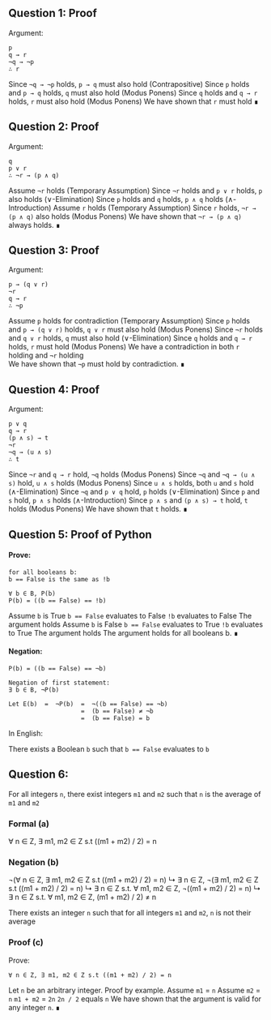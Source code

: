 ## Question 1: Proof
Argument:
```
p
q → r
¬q → ¬p
∴ r
```

Since `¬q → ¬p` holds, `p → q` must also hold                                               (Contrapositive)
Since `p` holds and `p → q` holds, `q` must also hold                                    (Modus Ponens)
Since `q` holds and `q → r` holds, `r` must also hold                                    (Modus Ponens)
We have shown that `r` must hold ∎

## Question 2: Proof
Argument:
```
q
p ∨ r
∴ ¬r → (p ∧ q)
```

Assume `¬r` holds                                                                                               (Temporary Assumption)
	Since `¬r` holds and `p ∨ r` holds, `p` also holds                                  (∨-Elimination)
	Since `p` holds and `q` holds, `p ∧ q` holds                                            (∧-Introduction)
Assume `r` holds                                                                                                 (Temporary Assumption)
	Since `r` holds, `¬r → (p ∧ q)` also holds                                            (Modus Ponens)
We have shown that `¬r → (p ∧ q)` always holds. ∎

## Question 3: Proof
Argument:
```
p → (q ∨ r)
¬r
q → r
∴ ¬p
```

Assume `p` holds for contradiction                                                                 (Temporary Assumption)
	Since `p` holds and `p → (q ∨ r)` holds, `q ∨ r` must also hold     (Modus Ponens)
	Since `¬r` holds and `q ∨ r` holds, `q` must also hold                        (∨-Elimination)
	Since `q` holds and `q → r` holds, `r` must hold                                   (Modus Ponens)
	We have a contradiction in both `r` holding and `¬r` holding             
We have shown that `¬p` must hold by contradiction. ∎

## Question 4: Proof
Argument:
```
p ∨ q
q → r
(p ∧ s) → t
¬r
¬q → (u ∧ s)
∴ t
```

Since `¬r` and `q → r` hold, `¬q` holds                                                             (Modus Ponens)
Since `¬q` and `¬q → (u ∧ s)` hold, `u ∧ s` holds                                        (Modus Ponens)
Since `u ∧ s` holds, both `u` and `s` hold                                                        (∧-Elimination)
Since `¬q` and `p ∨ q` hold, `p` holds                                                               (∨-Elimination)
Since `p` and `s` hold, `p ∧ s` holds                                                                 (∧-Introduction)
Since `p ∧ s` and `(p ∧ s) → t` hold, `t` holds                                           (Modus Ponens)
We have shown that `t` holds. ∎

## Question 5: Proof of Python
#### Prove:
```
for all booleans b:
b == False is the same as !b

∀ b ∈ B, P(b)
P(b) = ((b == False) == !b)
```

Assume `b` is True
	`b == False` evaluates to False
	`!b` evaluates to False
	 The argument holds
Assume `b` is False
	`b == False` evaluates to True
	`!b` evaluates to True
	The argument holds
The argument holds for all booleans b. ∎


#### Negation:
```
P(b) = ((b == False) == ¬b)

Negation of first statement:
∃ b ∈ B, ¬P(b)

Let E(b)  =  ¬P(b)  =  ¬((b == False) == ¬b)  
					=  (b == False) ≠ ¬b
					=  (b == False) = b
```

In English:

There exists a Boolean `b` such that `b == False` evaluates to `b`

## Question 6: 

For all integers `n`, there exist integers `m1` and `m2` such that  `n` is the average of `m1` and `m2`
### Formal (a)

∀ n ∈ Z, ∃ m1, m2 ∈ Z s.t ((m1 + m2) / 2) = n

### Negation (b)

¬(∀ n ∈ Z, ∃ m1, m2 ∈ Z s.t ((m1 + m2) / 2) = n)
↳      ∃ n ∈ Z, ¬(∃ m1, m2 ∈ Z s.t ((m1 + m2) / 2) = n)
↳      ∃ n ∈ Z s.t. ∀ m1, m2 ∈ Z, ¬((m1 + m2) / 2) = n)
↳      ∃ n ∈ Z s.t. ∀ m1, m2 ∈ Z, (m1 + m2) / 2) ≠ n

There exists an integer `n` such that for all integers `m1` and `m2`, `n` is not their average

### Proof (c)

Prove:
```
∀ n ∈ Z, ∃ m1, m2 ∈ Z s.t ((m1 + m2) / 2) = n
```

Let `n` be an arbitrary integer.
	Proof by example.
	Assume `m1` = `n`
	Assume `m2` = `n`
	`m1 + m2` = `2n`
	 `2n / 2` equals `n`
We have shown that the argument is valid for any integer `n`. ∎